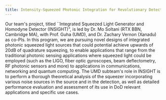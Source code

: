 ```yaml
---
title: Intensity-Squeezed Photonic Integration for Revolutionary Detectors (INSPIRE)
---
```


Our team's project, titled ``Integrated Squeezed Light Generator and Homodyne Detector (INSIGHT)", is led by Dr. Mo Soltani (RTX BBN, Cambridge MA), with Prof. Guha (UMD), and Dr. Zachary Vernon (Xanadu) as co-PIs. In this program, we are pursuing novel designs of integrated photonic squeezed light sources that could potential achieve upwards of 20dB of quadrature squeezing, to enable applications that range from the traditional photonic sensing applications where squeezed light could be employed (such as the LIGO, fiber optic gyroscopes, beam deflectometry, RF photonic sensors and more) to applications in communications, networking and quantum computing. The UMD subteam's role in INSIGHT is to perform a thorough theoretical analysis of the squeezer incorporating various noise sources in the source and in the detection, as well as detailed performance evaluation and assessment of its use in DoD relevant applications and specific use cases.
